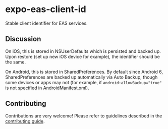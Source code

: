 # expo-eas-client-id

Stable client identifier for EAS services.

## Discussion

On iOS, this is stored in NSUserDefaults which is persisted and backed up. Upon restore (set up new iOS device for example), the identifier should be the same.

On Android, this is stored in SharedPreferences. By default since Android 6, SharedPreferences are backed up automatically via Auto Backup, though some devices or apps may not (for example, if `android:allowBackup="true"` is not specified in AndroidManifest.xml).

## Contributing

Contributions are very welcome! Please refer to guidelines described in the [contributing guide](https://github.com/expo/expo#contributing).

